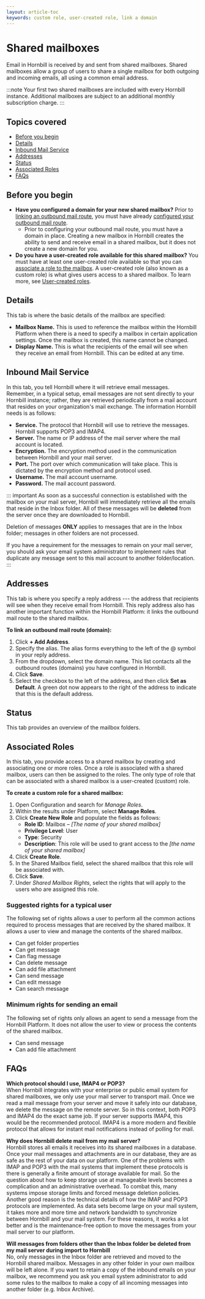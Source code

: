```yaml
---
layout: article-toc
keywords: custom role, user-created role, link a domain
---
```

# Shared mailboxes
Email in Hornbill is received by and sent from shared mailboxes. Shared mailboxes  allow a group of users to share a single mailbox for both outgoing and incoming emails, all using a common email address.

:::note
Your first two shared mailboxes are included with every Hornbill instance. Additional mailboxes are subject to an additional monthly subscription charge.
:::

## Topics covered
* [Before you begin](/esp-config/email/shared-mailboxes#before-you-begin)
* [Details](/esp-config/email/shared-mailboxes#details)
* [Inbound Mail Service](/esp-config/email/shared-mailboxes#inbound-mail-service)
* [Addresses](/esp-config/email/shared-mailboxes#addresses)
* [Status](/esp-config/email/shared-mailboxes#status)
* [Associated Roles](/esp-config/email/shared-mailboxes#associated-roles)
* [FAQs](/esp-config/email/shared-mailboxes#faqs)


## Before you begin
* **Have you configured a domain for your new shared mailbox?** Prior to [linking an outbound mail route](/esp-config/email/shared-mailboxes#addresses), you must have already [configured your outbound mail route](/esp-config/email/email-domains).
    * Prior to configuring your outbound mail route, you must have a domain in place. Creating a new mailbox in Hornbill creates the ability to send and receive email in a shared mailbox, but it does not create a new domain for you. 
* **Do you have a user-created role available for this shared mailbox?** You must have at least one user-created role available so that you can [associate a role to the mailbox](/esp-config/email/shared-mailboxes#associated-roles). A user-created role (also known as a custom role) is what gives users access to a shared mailbox. To learn more, see [User-created roles](/esp-config/organizational-data/roles#user-created-roles).

## Details
This tab is where the basic details of the mailbox are specified:

* **Mailbox Name.** This is used to reference the mailbox within the Hornbill Platform when there is a need to specify a mailbox in certain application settings. Once the mailbox is created, this name cannot be changed.
* **Display Name.** This is what the recipients of the email will see when they receive an email from Hornbill. This can be edited at any time.

## Inbound Mail Service
In this tab, you tell Hornbill where it will retrieve email messages. Remember, in a typical setup, email messages are not sent directly to your Hornbill instance; rather, they are retrieved periodically from a mail account that  resides on your organization's mail exchange. The information Hornbill needs is as follows:

* **Service.** The protocol that Hornbill will use to retrieve the messages. Hornbill supports POP3 and IMAP4.
* **Server.** The name or IP address of the mail server where the mail account is located.
* **Encryption.** The encryption method used in the communication between Hornbill and your mail server.
* **Port.** The port over which communication will take place. This is dictated by the encryption method and protocol used.
* **Username.** The mail account username.
* **Password.** The mail account password.

::: important
As soon as a successful connection is established with the mailbox on your mail server, Hornbill will immediately retrieve all the emails that reside in the Inbox folder.  All of these messages will be **deleted** from the server once they are downloaded to Hornbill.

Deletion of messages **ONLY** applies to messages that are in the Inbox folder; messages in other folders are not processed. 

If you have a requirement for the messages to remain on your mail server, you should ask your email system administrator to implement rules that duplicate any message sent to this mail account to another folder/location.
:::

## Addresses
This tab is where you specify a reply address --- the address that recipients will see when they receive email from Hornbill. This reply address also has another important function within the Hornbill Platform: it links the outbound mail route to the shared mailbox.

**To link an outbound mail route (domain):**
1. Click **+ Add Address**.
1. Specify the alias. The alias forms everything to the left of the @ symbol in your reply address.
1. From the dropdown, select the domain name. This list contacts all the outbound routes (domains) you have configured in Hornbill.
1. Click **Save**.
1. Select the checkbox to the left of the address, and then click **Set as Default**.
A green dot now appears to the right of the address to indicate that this is the default address.

## Status
This tab provides an overview of the mailbox folders.

## Associated Roles
In this tab, you provide access to a shared mailbox by creating and associating one or more roles. Once a role is associated with a shared mailbox, users can then be assigned to the roles. The only type of role that can be associated with a shared mailbox is a user-created (custom) role.

**To create a custom role for a shared mailbox:**
1. Open Configuration and search for *Manage Roles*.
1. Within the results under Platform, select **Manage Roles**.
1. Click **Create New Role** and populate the fields as follows:
    * **Role ID**: Mailbox – *[The name of your shared mailbox]*
    * **Privilege Level**: User
    * **Type**: Security
    * **Description**: This role will be used to grant access to the *[the name of your shared mailbox]*
1. Click **Create Role**.
1. In the Shared Mailbox field, select the shared mailbox that this role will be associated with.
1. Click **Save**.
1. Under *Shared Mailbox Rights*, select the rights that will apply to the users who are assigned this role.

### Suggested rights for a typical user
The following set of rights allows a user to perform all the common actions required to process messages that are received by the shared mailbox. It allows a user to view and manage the contents of the shared mailbox.

* Can get folder properties
* Can get message
* Can flag message
* Can delete message
* Can add file attachment
* Can send message
* Can edit message
* Can search message

### Minimum rights for sending an email
The following set of rights only allows an agent to send a message from the Hornbill Platform. It does not allow the user to view or process the contents of the shared mailbox.

* Can send message
* Can add file attachment

## FAQs

**Which protocol should I use, IMAP4 or POP3?**<br>When Hornbill integrates with your enterprise or public email system for shared mailboxes, we only use your mail server to transport mail. Once we read a mail message from your server and move it safely into our database, we delete the message on the remote server. So in this context, both POP3 and IMAP4 do the exact same job. If your server supports IMAP4, this would be the recommended protocol. IMAP4 is a more modern and flexible protocol that allows for instant mail notifications instead of polling for mail.

**Why does Hornbill delete mail from my mail server?**<br>Hornbill stores all emails it receives into its shared mailboxes in a database. Once your mail messages and attachments are in our database, they are as safe as the rest of your data on our platform. One of the problems with IMAP and POP3 with the mail systems that implement these protocols is there is generally a finite amount of storage available for mail. So the question about how to keep storage use at manageable levels becomes a complication and an administrative overhead. To combat this, many systems impose storage limits and forced message deletion policies. Another good reason is the technical details of how the IMAP and POP3 protocols are implemented. As data sets become large on your mail system, it takes more and more time and network bandwidth to synchronize between Hornbill and your mail system. For these reasons, it works a lot better and is the maintenance-free option to move the messages from your mail server to our platform.

**Will messages from folders other than the Inbox folder be deleted from my mail server during import to Hornbill**<br>No, only messages in the Inbox folder are retrieved and moved to the Hornbill shared mailbox.  Messages in any other folder in your own mailbox will be left alone. If you want to retain a copy of the inbound emails on your mailbox, we recommend you ask you email system administrator to add some rules to the mailbox to make a copy of all incoming messages into another folder (e.g. Inbox Archive).